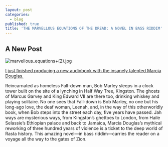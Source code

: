 ```yaml
---
layout: post
categories:
  - blog
published: true
title: 'THE MARVELLOUS EQUATIONS OF THE DREAD: A NOVEL IN BASS RIDDIM'
---
```

## A New Post

![marvellous_equations+(2).jpg]({{site.baseurl}}/media/marvellous_equations+(2).jpg)

[I just finished producing a new audiobook with the insanely talented Marcia Douglas.](https://thetalkingbook.org/the-marvellous-equations-of-the-dread)

Reincarnated as homeless Fall-down man, Bob Marley sleeps in a clock tower built on the site of a lynching in Half Way Tree, Kingston. The ghosts of Marcus Garvey and King Edward VII are there too, drinking whiskey and playing solitaire. No one sees that Fall-down is Bob Marley, no one but his long-ago love, the deaf woman, Leenah, and, in the way of this otherworldly book, when Bob steps into the street each day, five years have passed. Jah ways are mysterious ways, from Kingston’s ghettoes to London, from Haile Selassie’s Ethiopian palace and back to Jamaica, Marcia Douglas’s mythical reworking of three hundred years of violence is a ticket to the deep world of Rasta history. This amazing novel—in bass riddim—carries the reader on a voyage all the way to the gates of Zion.
